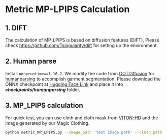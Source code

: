 # Metric MP-LPIPS Calculation

## 1. DIFT
The calculation of MP-LPIPS is based on diffusion features (DIFT), Please check https://github.com/Tsingularity/dift for setting up the environment.

## 2. Human parse
Install `onnxruntime==1.16.2`.
We modify the code from [OOTDiffusion](https://github.com/levihsu/OOTDiffusion) for [humanparsing](https://github.com/GoGoDuck912/Self-Correction-Human-Parsing) to accomplish garment segmentation.
Please download the ONNX checkpoint at [Hugging Face Link](https://huggingface.co/levihsu/OOTDiffusion/blob/main/checkpoints/humanparsing/parsing_atr.onnx) and place it into ***checkpoints/humanparsing*** folder.

## 3. MP_LPIPS calculation
For quick test, you can use cloth and cloth mask from [VITON-HD](https://github.com/shadow2496/VITON-HD) and the image generated by our Magic Clothing.
```sh
python metric_MP_LPIPS.py --image_path 'test image path' --cloth_path 'test cloth path' --cloth_mask_path 'test mask path'
```
